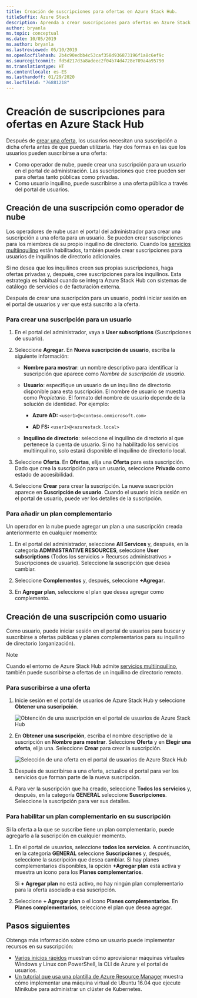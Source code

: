 ```yaml
---
title: Creación de suscripciones para ofertas en Azure Stack Hub.
titleSuffix: Azure Stack
description: Aprenda a crear suscripciones para ofertas en Azure Stack Hub.
author: bryanla
ms.topic: conceptual
ms.date: 10/05/2019
ms.author: bryanla
ms.lastreviewed: 05/10/2019
ms.openlocfilehash: 2b4c90edbb4c53caf358d936873196f1a8c6ef9c
ms.sourcegitcommit: fd5d217d3a8adeec2f04b74d4728e709a4a95790
ms.translationtype: HT
ms.contentlocale: es-ES
ms.lasthandoff: 01/29/2020
ms.locfileid: "76881218"
---
```

# <a name="create-subscriptions-to-offers-in-azure-stack-hub"></a>Creación de suscripciones para ofertas en Azure Stack Hub

Después de [crear una oferta](azure-stack-create-offer.md), los usuarios necesitan una suscripción a dicha oferta antes de que puedan utilizarla. Hay dos formas en las que los usuarios pueden suscribirse a una oferta:

- Como operador de nube, puede crear una suscripción para un usuario en el portal de administración. Las suscripciones que cree pueden ser para ofertas tanto públicas como privadas.
- Como usuario inquilino, puede suscribirse a una oferta pública a través del portal de usuarios.  

## <a name="create-a-subscription-as-a-cloud-operator"></a>Creación de una suscripción como operador de nube

Los operadores de nube usan el portal del administrador para crear una suscripción a una oferta para un usuario. Se pueden crear suscripciones para los miembros de su propio inquilino de directorio. Cuando los [servicios multiinquilino](azure-stack-enable-multitenancy.md) están habilitados, también puede crear suscripciones para usuarios de inquilinos de directorio adicionales.

Si no desea que los inquilinos creen sus propias suscripciones, haga ofertas privadas y, después, cree suscripciones para los inquilinos. Esta estrategia es habitual cuando se integra Azure Stack Hub con sistemas de catálogo de servicios o de facturación externa.

Después de crear una suscripción para un usuario, podrá iniciar sesión en el portal de usuarios y ver que está suscrito a la oferta.  

### <a name="to-create-a-subscription-for-a-user"></a>Para crear una suscripción para un usuario

1. En el portal del administrador, vaya a **User subscriptions** (Suscripciones de usuario).
2. Seleccione **Agregar**. En **Nueva suscripción de usuario**, escriba la siguiente información:  

   - **Nombre para mostrar**: un nombre descriptivo para identificar la suscripción que aparece como *Nombre de suscripción de usuario*.
   - **Usuario**: especifique un usuario de un inquilino de directorio disponible para esta suscripción. El nombre de usuario se muestra como *Propietario*.  El formato del nombre de usuario depende de la solución de identidad. Por ejemplo:

     - **Azure AD:** `<user1>@<contoso.onmicrosoft.com>`

     - **AD FS:** `<user1>@<azurestack.local>`

   - **Inquilino de directorio**: seleccione el inquilino de directorio al que pertenece la cuenta de usuario. Si no ha habilitado los servicios multiinquilino, solo estará disponible el inquilino de directorio local.

3. Seleccione **Oferta**. En **Ofertas**, elija una **Oferta** para esta suscripción. Dado que crea la suscripción para un usuario, seleccione **Privado** como estado de accesibilidad.

4. Seleccione **Crear** para crear la suscripción. La nueva suscripción aparece en **Suscripción de usuario**. Cuando el usuario inicia sesión en el portal de usuario, puede ver los detalles de la suscripción.

### <a name="to-make-an-add-on-plan-available"></a>Para añadir un plan complementario

Un operador en la nube puede agregar un plan a una suscripción creada anteriormente en cualquier momento:

1. En el portal del administrador, seleccione **All Services** y, después, en la categoría **ADMINISTRATIVE RESOURCES**, seleccione **User subscriptions** (Todos los servicios > Recursos administrativos > Suscripciones de usuario). Seleccione la suscripción que desea cambiar.

2. Seleccione **Complementos** y, después, seleccione **+Agregar**.  

3. En **Agregar plan**, seleccione el plan que desea agregar como complemento.

## <a name="create-a-subscription-as-a-user"></a>Creación de una suscripción como usuario

Como usuario, puede iniciar sesión en el portal de usuarios para buscar y suscribirse a ofertas públicas y planes complementarios para su inquilino de directorio (organización).

>[!NOTE]
>Cuando el entorno de Azure Stack Hub admite [servicios multiinquilino](azure-stack-enable-multitenancy.md), también puede suscribirse a ofertas de un inquilino de directorio remoto.

### <a name="to-subscribe-to-an-offer"></a>Para suscribirse a una oferta

1. Inicie sesión en el portal de usuarios de Azure Stack Hub y seleccione **Obtener una suscripción**.

   ![Obtención de una suscripción en el portal de usuarios de Azure Stack Hub](media/azure-stack-subscribe-plan-provision-vm/image01.png)
  
2. En **Obtener una suscripción**, escriba el nombre descriptivo de la suscripción en **Nombre para mostrar**. Seleccione **Oferta** y en **Elegir una oferta**, elija una. Seleccione **Crear** para crear la suscripción.

   ![Selección de una oferta en el portal de usuarios de Azure Stack Hub](media/azure-stack-subscribe-plan-provision-vm/image02.png)
  
3. Después de suscribirse a una oferta, actualice el portal para ver los servicios que forman parte de la nueva suscripción.

4. Para ver la suscripción que ha creado, seleccione **Todos los servicios** y, después, en la categoría **GENERAL** seleccione **Suscripciones**. Seleccione la suscripción para ver sus detalles.  

### <a name="to-enable-an-add-on-plan-in-your-subscription"></a>Para habilitar un plan complementario en su suscripción

Si la oferta a la que se suscribe tiene un plan complementario, puede agregarlo a la suscripción en cualquier momento.  

1. En el portal de usuarios, seleccione **todos los servicios**. A continuación, en la categoría **GENERAL** seleccione **Suscripciones** y, después, seleccione la suscripción que desea cambiar. Si hay planes complementarios disponibles, la opción **+Agregar plan** está activa y muestra un icono para los **Planes complementarios**.

   Si **+ Agregar plan** no está activo, no hay ningún plan complementario para la oferta asociado a esa suscripción.

1. Seleccione **+ Agregar plan** o el icono **Planes complementarios**. En **Planes complementarios**, seleccione el plan que desea agregar.

## <a name="next-steps"></a>Pasos siguientes

Obtenga más información sobre cómo un usuario puede implementar recursos en su suscripción:

- [Varios inicios rápidos](../user/azure-stack-quick-windows-portal.md) muestran cómo aprovisionar máquinas virtuales Windows y Linux con PowerShell, la CLI de Azure y el portal de usuarios.
- [Un tutorial que usa una plantilla de Azure Resource Manager](../user/azure-stack-create-vm-template.md) muestra cómo implementar una máquina virtual de Ubuntu 16.04 que ejecute Minikube para administrar un clúster de Kubernetes.
